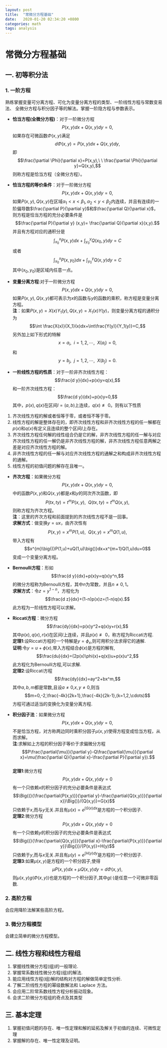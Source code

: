 ```yaml
---
layout: post
title:  "常微分方程基础"
date:   2020-01-20 02:34:20 +0800
categories: math
tags: analysis
---
```


# 常微分方程基础

## 一. 初等积分法

### 1. 一阶方程

熟练掌握变量可分离方程、可化为变量分离方程的类型、一阶线性方程与常数变易法、
全微分方程与积分因子等的解法。掌握一阶隐方程与参数表示。

- **恰当方程(全微分方程)**：对于一阶微分方程
 $$P(x,y)dx+Q(x,y)dy=0,$$
 如果存在可微函数$\Phi(x,y)$满足
 $$d\Phi(x,y)=P(x,y)dx+Q(x,y)dy,$$
 即
 $$\frac{\partial \Phi}{\partial x}=P(x,y),\ \ \frac{\partial \Phi}{\partial y}=Q(x,y),$$
 则称方程是恰当方程（全微分方程）。

- **恰当方程的等价条件**：对于一阶微分方程
 $$P(x,y)dx+Q(x,y)dy=0,$$
 如果$P(x,y),Q(x,y)$在区域$\alpha_1 < x <\beta_1,\alpha_2< y <\beta_2$内连续，并且有连续的一阶偏导数$\frac{\partial P}{\partial y}$和$\frac{\partial Q}{\partial x}$，则方程是恰当方程的充分必要条件是
 $$\frac{\partial P}{\partial y} (x,y)= \frac{\partial Q}{\partial x}(x,y).$$
 并且有方程对应的通积分是
 $$\int_{x_0}^{x}P(x,y)dx+\int_{y_0}^{y}Q(x_0,y)dy=C$$
 或者
 $$\int_{x_0}^{x}P(x,y_0)dx+\int_{y_0}^{y}Q(x,y)dy=C$$
 其中$(x_0,y_0)$是区域内任意一点。

- **变量分离方程**:对于一阶微分方程
 $$P(x,y)dx+Q(x,y)dy=0,$$
 如果$P(x,y),Q(x,y)$都可表示为$x$的函数与$y$的函数的乘积，称方程是变量分离方程。  
 **注**：如果$P(x,y)=X(x)Y_1(y),Q(x,y)=X_1(x)Y(y)$，则变量分离方程的通积分为
 $$\int \frac{X(x)}{X_1}(x)dx+\int\frac{Y(y)}{Y_1(y)}=C,$$
 另外加上如下形式的特解
 $$x=a_i,\ \ i=1,2,\cdots,\ \ X(a_i)=0,$$
 和
 $$y=b_j,\ \ j=1,2,\cdots,\ \ X(b_j)=0.$$

- **一阶线性方程的性质**：对于一阶非齐次线性方程：
 $$\frac{d y}{dx}+p(x)y=q(x),$$
 和一阶齐次线性方程：
 $$\frac{d y}{dx}+p(x)y=0,$$
 其中，$p(x),q(x)$在区间$I=(a,b)$上连续，$q(x)\not\equiv 0$。则有以下性质
 1. 齐次线性方程的解或者恒等于零，或者恒不等于零。
 2. 线性方程的解是整体存在的，即齐次线性方程和非齐次线性方程的任一解都在$p(x)$和$q(x)$有定义且连续的整个区间$I$上存在。
 3. 齐次线性方程任何解的线性组合仍是它的解，非齐次线性方程的任一解与对应齐次线性方程的任一解仍是非齐次线性方程的解，非齐次线性方程任意两解之差是对应齐次线性方程的解。
 4. 非齐次线性方程的任一解与对应齐次线性方程的通解之和构成非齐次线性方程的通解。
 5. 线性方程的初值问题的解存在且唯一。

- **齐次方程**：如果微分方程
 $$P(x,y)dx+Q(x,y)dy=0,$$
 中的函数$P(x,y)$和$Q(x,y)$都是$x$和$y$的同次齐次函数，即
 $$P(tx,ty)=t^{m}P(x,y),\ \ Q(tx,ty)=t^{m}Q(x,y),$$
 则称方程为齐次方程。  
 **注**：这里的齐次方程和前面提到的齐次线性方程不是一回事。  
 **求解方式**：做变换$y=ux$，由齐次性有
 $$P(x,y)=x^{m}P(1,u),\ \ Q(x,y)=x^{m}Q(1,u),$$
 带入方程有
 $$x^{m}\big{(}P(1,u)+uQ(1,u)\big{)}dx+x^{m+1}Q(1,u)du=0$$
 变成一个变量分离方程。

- **Bernoulli‎方程**：形如
 $$\frac{d y}{dx}+p(x)y=q(x)y^n,$$
 的微分方程称为Bernoulli‎方程，其中$n$为常数，并且$n\neq 0,1$。   
 **求解方式**：令$z=y^{1-n}$，方程化为
 $$\frac{d z}{dx}+(1-n)p(x)z=(1-n)q(x).$$
 此方程为一阶线性方程可以求解。

- **Riccati方程**：微分方程
 $$\frac{dy}{dx}=p(x)y^2+q(x)y+r(x),$$
 其中$p(x),q(x),r(x)$在区间$I$上连续，并且$p(x)\not\equiv 0$，称方程为Riccati方程.  
 **定理1**:设Riccati方程的一个特解是$y=\phi_{x}$,则可用积分法求得它的通解.  
 **证明**:令$y=u+\phi(x)$,带入方程结合$\phi(x)$是方程的解有,
 $$\frac{du}{dx}=(2p(x)\phi(x)+q(x))u+p(x)u^2,$$
 此方程化为Bernoulli‎方程,可以求解.  
 **定理2**:设Riccati方程
 $$\frac{dy}{dx}=ay^2+bx^m,$$
 其中$a,b,m$都是常数,且设$a\neq 0$,$x,y\neq 0$,则当
 $$m=0,-2,\frac{-4k}{2k+1},\frac{-4k}{2k-1},(k=1,2,\cdots)$$
 方程可通过适当的变换化为变量分离方程.

- **积分因子法**：如果微分方程
 $$P(x,y)dx+Q(x,y)dy=0,$$
 不是恰当方程，对方称两边同时乘积分因子$\mu (x,y)$使得方程变成恰当方程，从而求解。   
 **注**:求解如上方程的积分因子等价于求偏微分方程
 $$P\frac{\partial{\mu}}{\partial y}-Q\frac{\partial{\mu}}{\partial x}=\mu(\frac{\partial Q}{\partial x}-\frac{\partial P}{\partial y}).$$   
 **定理1**:微分方程
  $$P(x,y)dx+Q(x,y)dy=0$$
  有一个只依赖$x$的积分因子的充分必要条件是表达式
  $$\Big{(}{\frac{\partial{P(x,y)}}{\partial y}-\frac{\partial{Q(x,y)}}{\partial x}}\Big{)}/{Q(x,y)}=G(x)$$
  只依赖于$x$,而与$y$无关.并且有$\mu(x)=e^{\int{G(x)}dx}$是方程的一个积分因子.   
 **定理2**:微分方程
  $$P(x,y)dx+Q(x,y)dy=0$$
  有一个只依赖$y$的积分因子的充分必要条件是表达式
  $$\Big{(}{\frac{\partial{Q(x,y)}}{\partial x}-\frac{\partial{P(x,y)}}{\partial y}}\Big{)}/{P(x,y)}=H(y)$$
  只依赖于$y$,而与$x$无关.并且有$\mu(y)=e^{\int{H(y)}dy}$是方程的一个积分因子.   
 **定理3**:如果$\mu(x,y)$是方程的一个积分因子,使得
  $$\mu P(x,y)dx+\mu Q(x,y)dy=d\Phi(x,y),$$
  则$\mu(x,y)g(\Phi(x,y))$也是方程的一个积分因子,其中$g(\cdot)$是任意一个可微非零函数.


### 2. 高阶方程
会应用降阶法解某些高阶方程。


### 3. 微分方程模型
会建立简单的微分方程模型。

## 二. 线性方程和线性方程组

1. 掌握线性微分方程(组)的一般理论.
2. 掌握常系数线性微分方程(组)的解法.
3. 能应用线性方程(组)解的结构对方程的解做简单定性分析.
4. 了解二阶线性方程的幂级数解法和 Laplace 方法。
5. 会应用二阶常系数线性方程分析振动现象。
6. 会求二阶微分方程组的奇点及其类型

## 三. 基本定理

1. 掌握初值问题的存在、唯一性定理和解的延拓及解关于初值的连续、可微性定理
2. 掌握解的存在、唯一性定理及证明。
